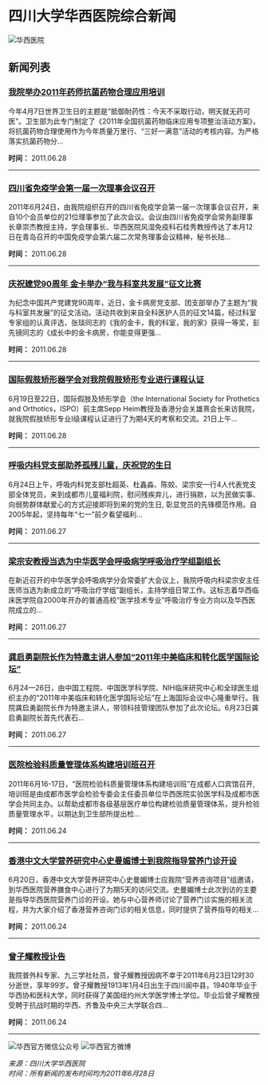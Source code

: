# 四川大学华西医院综合新闻

![华西医院](https://www.wchscu.cn/Uploads/Picture/2024/10/10/s6707a48624fce.jpg)

## 新闻列表

### [我院举办2011年药师抗菌药物合理应用培训](http://www.wchscu.cn/public/comprehensive/19662.html)
今年4月7日世界卫生日的主题是“抵御耐药性：今天不采取行动，明天就无药可医”。卫生部为此专门制定了《2011年全国抗菌药物临床应用专项整治活动方案》，将抗菌药物合理使用作为今年质量万里行、“三好一满意”活动的考核内容。为严格落实抗菌药物分...

**时间：** 2011.06.28

---

### [四川省免疫学会第一届一次理事会议召开](http://www.wchscu.cn/public/comprehensive/19663.html)
2011年6月24日，由我院组织召开的四川省免疫学会第一届一次理事会议召开，来自10个会员单位的21位理事参加了此次会议。会议由四川省免疫学会常务副理事长章崇杰教授主持，学会理事长、华西医院风湿免疫科石桂秀教授传达了本月12日在青岛召开的中国免疫学会第六届二次常务理事会议精神，秘书长陆...

**时间：** 2011.06.28

---

### [庆祝建党90周年 金卡举办“我与科室共发展”征文比赛](http://www.wchscu.cn/public/comprehensive/19664.html)
为纪念中国共产党建党90周年，近日，金卡病房党支部、团支部举办了主题为“我与科室共发展”的征文活动。活动共收到来自全科医护人员的征文14篇，经过科室专家组的认真评选，张琰同志的《我的金卡，我的科室，我的家》获得一等奖，彭先镜同志的《成长中的金卡病房，你能变得更强...

**时间：** 2011.06.28

---

### [国际假肢矫形器学会对我院假肢矫形专业进行课程认证](http://www.wchscu.cn/public/comprehensive/19665.html)
6月19日至22日，国际假肢及矫形学会（the International Society for Prothetics and Orthotics，ISPO）前主席Sepp Heim教授及香港分会关雄熹会长来访我院，就我院假肢矫形专业Ⅰ级课程认证进行了为期4天的考察和交流。21日上午...

**时间：** 2011.06.28

---

### [呼吸内科党支部助养孤残儿童，庆祝党的生日](http://www.wchscu.cn/public/comprehensive/19673.html)
6月24日上午，呼吸内科党支部杜超英、杜鑫淼、陈姣、梁宗安一行4人代表党支部全体党员，来到成都市儿童福利院，慰问残疾弃儿，进行捐款，以为民做实事、向弱势群体献爱心的方式迎接即将到来的党的生日, 彰显党员的先锋模范作用。自2005年起，坚持每年“七一”前夕看望福利...

**时间：** 2011.06.27

---

### [梁宗安教授当选为中华医学会呼吸病学呼吸治疗学组副组长](http://www.wchscu.cn/public/comprehensive/19674.html)
在新近召开的中华医学会呼吸病学分会常委扩大会议上，我院呼吸内科梁宗安主任医师当选为新成立的“呼吸治疗学组”副组长，主持学组日常工作。这标志着华西临床医学院自2000年开办的普通高校“医学技术专业”呼吸治疗专业方向以及华西医院成立的...

**时间：** 2011.06.27

---

### [龚启勇副院长作为特邀主讲人参加“2011年中美临床和转化医学国际论坛”](http://www.wchscu.cn/public/comprehensive/19675.html)
6月24—26日，由中国工程院、中国医学科学院、NIH临床研究中心和全球医生组织主办的“2011年中美临床和转化医学国际论坛”在上海国际会议中心隆重举行。我院龚启勇副院长作为特邀主讲人，带领科技管理团队参加了此次论坛。6月23日龚启勇副院长首先代表石...

**时间：** 2011.06.27

---

### [医院检验科质量管理体系构建培训班召开](http://www.wchscu.cn/public/comprehensive/19678.html)
2011年6月16-17日，“医院检验科质量管理体系构建培训班”在成都人口宾馆召开,培训班是由成都市医学会检验专委会主任委员单位华西医院实验医学科及成都市医学会共同主办。以帮助成都市各级基层医疗单位构建检验质量管理体系，提升检验质量管理水平，以期达到卫生部所提出检...

**时间：** 2011.06.24

---

### [香港中文大学营养研究中心史曼媚博士到我院指导营养门诊开设](http://www.wchscu.cn/public/comprehensive/19679.html)
6月20日，香港中文大学营养研究中心史曼媚博士应我院“营养咨询项目”组邀请，到华西医院营养膳食中心进行了为期5天的访问交流。史曼媚博士此次到访的主要是指导华西医院营养门诊的开设。她与中心营养师讨论了营养门诊实施的相关流程，并为大家介绍了香港营养咨询门诊的相关信息，同时提供了营养指导的相关...

**时间：** 2011.06.24

---

### [曾子耀教授讣告](http://www.wchscu.cn/public/comprehensive/19680.html)
我院普外科专家、九三学社社员，曾子耀教授因病不幸于2011年6月23日12时30分逝世，享年99岁。曾子耀教授1913年1月4日出生于四川阆中县，1940年毕业于华西协和医科大学，同时获得了美国纽约州大学医学博士学位。毕业后曾子耀教授受聘于抗战时期的华西、齐鲁及中央三大学联合四...

**时间：** 2011.06.24

--- 

![华西官方微信公众号](https://www.wchscu.cn/Uploads/Picture/2019/05/06/s5ccfd19a5977c.jpg)
![华西官方微博](https://www.wchscu.cn/Uploads/Picture/2019/05/06/s5ccfd1a871f91.jpg)

*来源：四川大学华西医院*  
*时间：所有新闻的发布时间均为2011年6月28日*  
<!-- tcd_original_link http://www.wchscu.cn/comprehensive/p/2214.html -->
